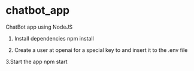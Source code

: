# chatbot_app
ChatBot app using NodeJS

1. Install dependencies
npm install

2. Create a user at openai for a special key to and insert it to the .env file

3.Start the app
npm start



